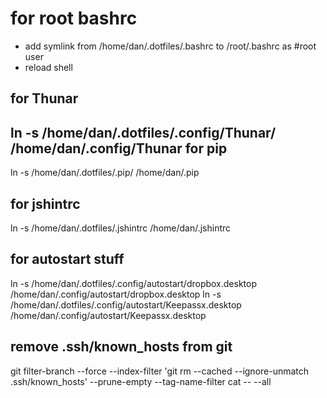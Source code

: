 for root bashrc
===============
* add symlink from /home/dan/.dotfiles/.bashrc to /root/.bashrc as #root user
* reload shell

for Thunar
----------

ln -s /home/dan/.dotfiles/.config/Thunar/ /home/dan/.config/Thunar
for pip
-------
ln -s /home/dan/.dotfiles/.pip/ /home/dan/.pip

for jshintrc
-----------
ln -s /home/dan/.dotfiles/.jshintrc /home/dan/.jshintrc

for autostart stuff
-------------------
ln -s /home/dan/.dotfiles/.config/autostart/dropbox.desktop /home/dan/.config/autostart/dropbox.desktop
ln -s /home/dan/.dotfiles/.config/autostart/Keepassx.desktop /home/dan/.config/autostart/Keepassx.desktop

remove .ssh/known_hosts from git
--------------------------------
git filter-branch --force --index-filter 'git rm --cached --ignore-unmatch .ssh/known_hosts' --prune-empty --tag-name-filter cat -- --all
